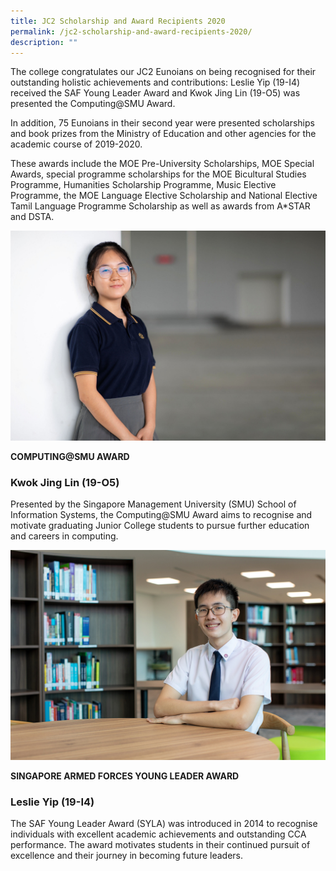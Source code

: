 ```yaml
---
title: JC2 Scholarship and Award Recipients 2020
permalink: /jc2-scholarship-and-award-recipients-2020/
description: ""
---
```

The college congratulates our JC2 Eunoians on being recognised for their outstanding holistic achievements and contributions: Leslie Yip (19-I4) received the SAF Young Leader Award and Kwok Jing Lin (19-O5) was presented the Computing@SMU Award.

In addition, 75 Eunoians in their second year were presented scholarships and book prizes from the Ministry of Education and other agencies for the academic course of 2019-2020.

These awards include the MOE Pre-University Scholarships, MOE Special Awards, special programme scholarships for the MOE Bicultural Studies Programme, Humanities Scholarship Programme, Music Elective Programme, the MOE Language Elective Scholarship and National Elective Tamil Language Programme Scholarship as well as awards from A\*STAR and DSTA.

![](/images/Features/2020-jc2-scholars-1.jpeg)

**COMPUTING@SMU AWARD**
### Kwok Jing Lin (19-O5)


Presented by the Singapore Management University (SMU) School of Information Systems, the Computing@SMU Award aims to recognise and motivate graduating Junior College students to pursue further education and careers in computing.

![](/images/Features/2020-jc2-scholars-3.jpeg)

**SINGAPORE ARMED FORCES YOUNG LEADER AWARD**
### Leslie Yip (19-I4)

The SAF Young Leader Award (SYLA) was introduced in 2014 to recognise individuals with excellent academic achievements and outstanding CCA performance. The award motivates students in their continued pursuit of excellence and their journey in becoming future leaders.